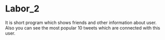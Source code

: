 # Labor_2
It is short program which shows friends and other information about user.
Also you can see the most popular 10 tweets which are connected with this user.
